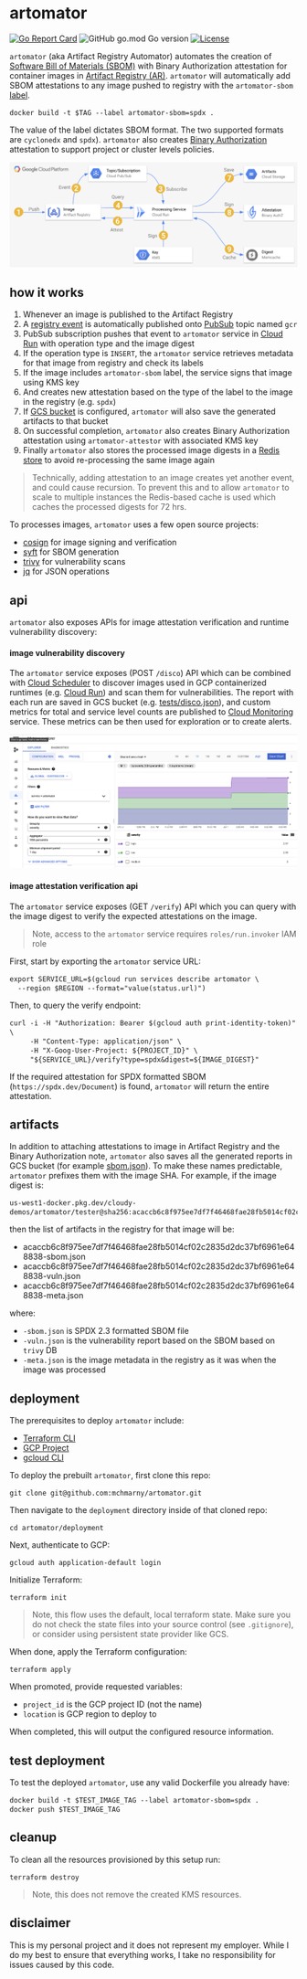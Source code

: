 # artomator

[![Go Report Card](https://goreportcard.com/badge/github.com/mchmarny/artomator)](https://goreportcard.com/report/github.com/mchmarny/artomator) ![GitHub go.mod Go version](https://img.shields.io/github/go-mod/go-version/mchmarny/artomator) [![License](https://img.shields.io/badge/License-Apache%202.0-blue.svg)](https://github.com/gojp/goreportcard/blob/master/LICENSE)


`artomator` (aka Artifact Registry Automator) automates the creation of [Software Bill of Materials (SBOM)](https://www.cisa.gov/sbom) with Binary Authorization attestation for container images in [Artifact Registry (AR)](https://cloud.google.com/artifact-registry). `artomator` will automatically add SBOM attestations to any image pushed to registry with the `artomator-sbom` [label](https://docs.docker.com/config/labels-custom-metadata/).

```shell
docker build -t $TAG --label artomator-sbom=spdx .
```

 The value of the label dictates SBOM format. The two supported formats are `cyclonedx` and `spdx`). `artomator` also creates [Binary Authorization](https://cloud.google.com/binary-authorization) attestation to support project or cluster levels policies.

![](images/flow.png)

## how it works

1. Whenever an image is published to the Artifact Registry 
2. A [registry event](https://cloud.google.com/artifact-registry/docs/configure-notifications) is automatically published onto [PubSub](https://cloud.google.com/pubsub/docs/overview) topic named `gcr`
3. PubSub subscription pushes that event to `artomator` service in [Cloud Run](https://cloud.google.com/run) with operation type and the image digest
4. If the operation type is `INSERT`, the `artomator` service retrieves metadata for that image from registry and check its labels
5. If the image includes `artomator-sbom` label, the service signs that image using KMS key
6. And creates new attestation based on the type of the label to the image in the registry (e.g. `spdx`)
7. If [GCS bucket](https://cloud.google.com/storage) is configured, `artomator` will also save the generated artifacts to that bucket
8. On successful completion, `artomator` also creates Binary Authorization attestation using `artomator-attestor` with associated KMS key
9. Finally `artomator` also stores the processed image digests in a [Redis store](https://cloud.google.com/memorystore) to avoid re-processing the same image again

> Technically, adding attestation to an image creates yet another event, and could cause recursion. To prevent this and to allow `artomator` to scale to multiple instances the Redis-based cache is used which caches the processed digests for 72 hrs.

To processes images, `artomator` uses a few open source projects:

* [cosign](https://github.com/sigstore/cosign) for image signing and verification
* [syft](https://github.com/anchore/syft) for SBOM generation 
* [trivy](https://github.com/aquasecurity/trivy) for vulnerability scans 
* [jq](https://stedolan.github.io/jq/) for JSON operations 


## api 

`artomator` also exposes APIs for image attestation verification and runtime vulnerability discovery: 

#### image vulnerability discovery

The `artomator` service exposes (POST `/disco`) API which can be combined with [Cloud Scheduler](https://cloud.google.com/scheduler) to discover images used in GCP containerized runtimes (e.g. [Cloud Run](https://cloud.google.com/scheduler)) and scan them for vulnerabilities. The report with each run are saved in GCS bucket (e.g. [tests/disco.json](tests/disco.json)), and custom metrics for total and service level counts are published to [Cloud Monitoring](https://cloud.google.com/monitoring) service. These metrics can be then used for exploration or to create alerts.

![](images/metrics.png)

#### image attestation verification api

The `artomator` service exposes (GET `/verify`) API which you can query with the image digest to verify the expected attestations on the image.

> Note, access to the `artomator` service requires `roles/run.invoker` IAM role

First, start by exporting the `artomator` service URL:

```shell
export SERVICE_URL=$(gcloud run services describe artomator \
  --region $REGION --format="value(status.url)")
```

Then, to query the verify endpoint:

```shell
curl -i -H "Authorization: Bearer $(gcloud auth print-identity-token)" \
     -H "Content-Type: application/json" \
     -H "X-Goog-User-Project: ${PROJECT_ID}" \
     "${SERVICE_URL}/verify?type=spdx&digest=${IMAGE_DIGEST}"
```

If the required attestation for SPDX formatted SBOM (`https://spdx.dev/Document`) is found, `artomator` will return the entire attestation.

## artifacts 

In addition to attaching attestations to image in Artifact Registry and the Binary Authorization note, `artomator` also saves all the generated reports in GCS bucket (for example [sbom.json](tests/sbom.json)). To make these names predictable, `artomator` prefixes them with the image SHA. For example, if the image digest is:

```shell
us-west1-docker.pkg.dev/cloudy-demos/artomator/tester@sha256:acaccb6c8f975ee7df7f46468fae28fb5014cf02c2835d2dc37bf6961e648838
```

then the list of artifacts in the registry for that image will be: 

* acaccb6c8f975ee7df7f46468fae28fb5014cf02c2835d2dc37bf6961e648838-sbom.json
* acaccb6c8f975ee7df7f46468fae28fb5014cf02c2835d2dc37bf6961e648838-vuln.json
* acaccb6c8f975ee7df7f46468fae28fb5014cf02c2835d2dc37bf6961e648838-meta.json

where:

* `-sbom.json` is SPDX 2.3 formatted SBOM file
* `-vuln.json` is the vulnerability report based on the SBOM based on `trivy` DB
* `-meta.json` is the image metadata in the registry as it was when the image was processed

## deployment 

The prerequisites to deploy `artomator` include: 

* [Terraform CLI](https://www.terraform.io/downloads)
* [GCP Project](https://cloud.google.com/resource-manager/docs/creating-managing-projects)
* [gcloud CLI](https://cloud.google.com/sdk/gcloud)
  
To deploy the prebuilt `artomator`, first clone this repo:

```shell
git clone git@github.com:mchmarny/artomator.git
```

Then navigate to the `deployment` directory inside of that cloned repo:

```shell
cd artomator/deployment
```

Next, authenticate to GCP:

```shell
gcloud auth application-default login
```

Initialize Terraform: 

```shell
terraform init
```

> Note, this flow uses the default, local terraform state. Make sure you do not check the state files into your source control (see `.gitignore`), or consider using persistent state provider like GCS.


When done, apply the Terraform configuration:

```shell
terraform apply
```

When promoted, provide requested variables:

* `project_id` is the GCP project ID (not the name)
* `location` is GCP region to deploy to

When completed, this will output the configured resource information. 

## test deployment

To test the deployed `artomator`, use any valid Dockerfile you already have:

```shell
docker build -t $TEST_IMAGE_TAG --label artomator-sbom=spdx .
docker push $TEST_IMAGE_TAG
```

## cleanup

To clean all the resources provisioned by this setup run: 

```shell
terraform destroy
```

> Note, this does not remove the created KMS resources.

## disclaimer

This is my personal project and it does not represent my employer. While I do my best to ensure that everything works, I take no responsibility for issues caused by this code.
